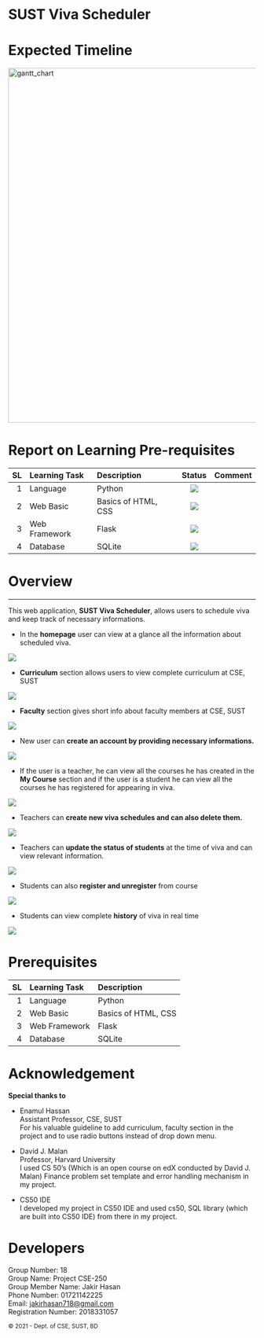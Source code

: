# SUST Viva Scheduler

# Expected Timeline
<img width="722" alt="gantt_chart" src="https://user-images.githubusercontent.com/52996649/117691379-a63f7f00-b1dd-11eb-99e5-2e5fdff415c8.png">

# Report on Learning Pre-requisites

SL | Learning Task | Description | Status | Comment |
--:|:--------------|:------------|:------:|---------|
1  | Language    | Python | ![ ](https://img.shields.io/badge/Python-Learned-green)  | |
2  | Web Basic    | Basics of HTML, CSS | ![ ](https://img.shields.io/badge/HTML-Learned-green)  | |
3  | Web Framework    | Flask | ![ ](https://img.shields.io/badge/Flask-Learned-green)  | |
4  | Database    | SQLite | ![ ](https://img.shields.io/badge/SQL-Learned-green)  | |


# Overview
-----------
This web application, **SUST Viva Scheduler**, allows users to schedule viva and keep track of necessary informations.

* In the **homepage** user can view at a glance all the information about scheduled viva.

<img src="images/home.png">

* **Curriculum** section allows users to view complete curriculum at CSE, SUST

<img src="images/curriculum.png">

* **Faculty** section gives short info about faculty members at CSE, SUST

<img src="images/faculty.png">

* New user can **create an account by providing necessary informations.**

<img src="images/register.png">

* If the user is a teacher, he can view all the courses he has created in the **My Course** section and if the user is a student he can view all the courses he has registered for appearing in viva.

<img src="images/t_course.png">

* Teachers can **create new viva schedules and can also delete them.**

<img src="images/create.png">

* Teachers can **update the status of students** at the time of viva and can view relevant information.

<img src="images/schedule.png">

* Students can also **register and unregister** from course 

<img src="images/register_c.png">

* Students can view complete **history** of viva in real time

<img src="images/history.png">




# Prerequisites

SL | Learning Task | Description |
--:|:--------------|:------------|
1  | Language    | Python |  | |
2  | Web Basic    | Basics of HTML, CSS |   | |
3  | Web Framework    | Flask |   | |
4  | Database    | SQLite |  | |


# Acknowledgement

**Special thanks to**

* Enamul Hassan\
Assistant Professor, CSE, SUST\
For his valuable guideline to add curriculum, faculty section in the project and to use radio buttons instead of drop down menu.

* David J. Malan\
Professor, Harvard University\
I used CS 50’s (Which is an open course on edX conducted by David J. Malan) Finance problem set template and error handling mechanism in my project.

* CS50 IDE\
I developed my project in CS50 IDE and used cs50, SQL library (which are built into CS50 IDE) from there in my project.



# Developers

Group Number: 18\
Group Name: Project CSE-250\
Group Member Name: Jakir Hasan\
Phone Number: 01721142225\
Email: jakirhasan718@gmail.com\
Registration Number: 2018331057


<small>&copy; 2021 - Dept. of CSE, SUST, BD</small>




